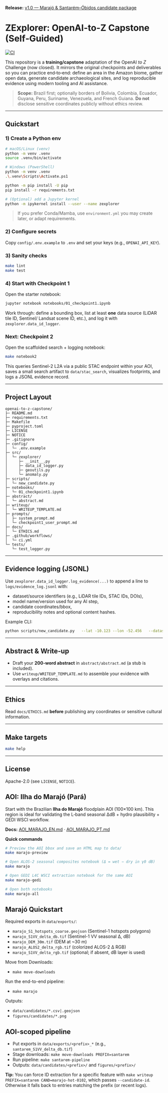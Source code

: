 **Release:** [v1.0 — Marajó & Santarém–Óbidos candidate package](https://github.com/marbatis/openai-to-z-capstone/releases/tag/v1.0-marajo-santarem)

# ZExplorer: OpenAI-to-Z Capstone (Self‑Guided)

[![CI](https://github.com/marbatis/openai-to-z-capstone/actions/workflows/ci.yml/badge.svg)](https://github.com/marbatis/openai-to-z-capstone/actions/workflows/ci.yml)

This repository is a **training/capstone** adaptation of the OpenAI *to Z* Challenge (now closed).
It mirrors the original checkpoints and deliverables so you can practice end‑to‑end: define an area
in the Amazon biome, gather open data, generate candidate archaeological sites, and log reproducible
evidence using modern tooling and AI assistance.

> **Scope:** Brazil first; optionally borders of Bolivia, Colombia, Ecuador, Guyana, Peru, Suriname,
> Venezuela, and French Guiana. **Do not** disclose sensitive coordinates publicly without ethics review.

---

## Quickstart

### 1) Create a Python env
```bash
# macOS/Linux (venv)
python -m venv .venv
source .venv/bin/activate

# Windows (PowerShell)
python -m venv .venv
.\.venv\Scripts\Activate.ps1

python -m pip install -U pip
pip install -r requirements.txt

# (Optional) add a Jupyter kernel
python -m ipykernel install --user --name zexplorer
```

> If you prefer Conda/Mamba, use `environment.yml` you may create later, or adapt requirements.

### 2) Configure secrets
Copy `config/.env.example` to `.env` and set your keys (e.g., `OPENAI_API_KEY`).

### 3) Sanity checks
```bash
make lint
make test
```

### 4) Start with Checkpoint 1
Open the starter notebook:
```bash
jupyter notebook notebooks/01_checkpoint1.ipynb
```
Work through: define a bounding box, list at least **one** data source (LiDAR tile ID, Sentinel/ Landsat scene ID, etc.), and log it with `zexplorer.data_id_logger`.

### Next: Checkpoint 2
Open the scaffolded search + logging notebook:
```bash
make notebook2
```
This queries Sentinel-2 L2A via a public STAC endpoint within your AOI, saves a small search artifact to `data/stac_search`, visualizes footprints, and logs a JSONL evidence record.

---

## Project Layout
```
openai-to-z-capstone/
├─ README.md
├─ requirements.txt
├─ Makefile
├─ pyproject.toml
├─ LICENSE
├─ NOTICE
├─ .gitignore
├─ config/
│  └─ .env.example
├─ src/
│  └─ zexplorer/
│     ├─ __init__.py
│     ├─ data_id_logger.py
│     ├─ geoutils.py
│     └─ anomaly.py
├─ scripts/
│  └─ new_candidate.py
├─ notebooks/
│  └─ 01_checkpoint1.ipynb
├─ abstract/
│  └─ abstract.md
├─ writeup/
│  └─ WRITEUP_TEMPLATE.md
├─ prompts/
│  ├─ system_prompt.md
│  └─ checkpoint1_user_prompt.md
├─ docs/
│  └─ ETHICS.md
├─ .github/workflows/
│  └─ ci.yml
└─ tests/
   └─ test_logger.py
```

---

## Evidence logging (JSONL)
Use `zexplorer.data_id_logger.log_evidence(...)` to append a line to `logs/evidence_log.jsonl` with:
- dataset/source identifiers (e.g., LiDAR tile IDs, STAC IDs, DOIs),
- model name/version used for any AI step,
- candidate coordinates/bbox,
- reproducibility notes and optional content hashes.

Example CLI:
```bash
python scripts/new_candidate.py   --lat -10.123 --lon -52.456   --dataset-type "Sentinel-2"   --dataset-id "S2A_MSIL2A_20250101T135321_N0515_R081_T21LVC"   --model-name "gpt-4.1" --model-version "2025-06-01"   --notes "Initial scan over 100x100km tract; canopy breaks near levee."
```

---

## Abstract & Write‑up
- Draft your **200‑word abstract** in `abstract/abstract.md` (a stub is included).
- Use `writeup/WRITEUP_TEMPLATE.md` to assemble your evidence with overlays and citations.

---

## Ethics
Read `docs/ETHICS.md` **before** publishing any coordinates or sensitive cultural information.

---

## Make targets
```bash
make help
```

---

## License
Apache-2.0 (see `LICENSE`, `NOTICE`).


## AOI: Ilha do Marajó (Pará)

Start with the Brazilian **Ilha do Marajó** floodplain AOI (100×100 km). This region is ideal for
validating the L‑band seasonal ΔdB + hydro plausibility + GEDI WSCI workflow.

**Docs:** [AOI_MARAJO_EN.md](docs/AOI_MARAJO_EN.md) · [AOI_MARAJO_PT.md](docs/AOI_MARAJO_PT.md)

**Quick commands**
```bash
# Preview the AOI bbox and save an HTML map to data/
make marajo-preview

# Open ALOS-2 seasonal composites notebook (Δ = wet − dry in γ0 dB)
make marajo

# Open GEDI L4C WSCI extraction notebook for the same AOI
make marajo-gedi

# Open both notebooks
make marajo-all
```

## Marajó Quickstart

Required exports in `data/exports/`:
- `marajo_S1_hotspots_coarse.geojson` (Sentinel-1 hotspots polygons)
- `marajo_S1VV_delta_db.tif` (Sentinel-1 VV seasonal Δ, dB)
- `marajo_DEM_30m.tif` (DEM at ~30 m)
- `marajo_ALOS2_delta_rgb.tif` (colorized ALOS-2 Δ RGB)
- `marajo_S1VV_delta_rgb.tif` (optional; if absent, dB layer is used)

Move from Downloads:
- `make move-downloads`

Run the end-to-end pipeline:
- `make marajo`

Outputs:
- `data/candidates/*.csv|.geojson`
- `figures/candidates/*.png`

## AOI-scoped pipeline

- Put exports in `data/exports/<prefix>_*` (e.g., `santarem_S1VV_delta_db.tif`)
- Stage downloads:  `make move-downloads PREFIX=santarem`
- Run pipeline:     `make santarem-pipeline`
- Outputs:          `data/candidates/<prefix>/` and `figures/<prefix>/`


**Tip:** You can force ID extraction for a specific feature with `make writeup PREFIX=santarem CAND=marajo-hot-0102`, which passes `--candidate-id`. Otherwise it falls back to entries matching the prefix (or recent logs).
